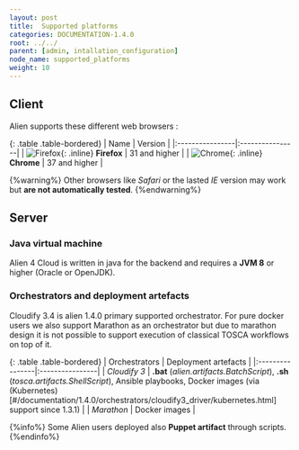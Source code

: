 ```yaml
---
layout: post
title:  Supported platforms
categories: DOCUMENTATION-1.4.0
root: ../../
parent: [admin, intallation_configuration]
node_name: supported_platforms
weight: 10
---
```


## Client

Alien supports these different web browsers :

{: .table .table-bordered}
| Name | Version |
|:----------------|:----------------|
| ![Firefox](../../images/admin_guide/browsers_logo_firefox.png){: .inline} **Firefox** | 31 and higher |
| ![Chrome](../../images/admin_guide/browsers_logo_chrome.png){: .inline} **Chrome** | 37 and higher |

{%warning%}
Other browsers like _Safari_ or the lasted _IE_ version may work but **are not automatically tested**.
{%endwarning%}

## Server

### Java virtual machine

Alien 4 Cloud is written in java for the backend and requires a **JVM 8** or higher (Oracle or OpenJDK).

### Orchestrators and deployment artefacts

Cloudify 3.4 is alien 1.4.0 primary supported orchestrator. For pure docker users we also support Marathon as an orchestrator but due to marathon design it is not possible to support execution of classical TOSCA workflows on top of it.

{: .table .table-bordered}
| Orchestrators | Deployment artefacts |
|:----------------|:----------------|
| _Cloudify 3_ | **.bat** (_alien.artifacts.BatchScript_), **.sh** (_tosca.artifacts.ShellScript_), Ansible playbooks, Docker images (via (Kubernetes)[#/documentation/1.4.0/orchestrators/cloudify3_driver/kubernetes.html] support since 1.3.1) |
| _Marathon_ | Docker images |


{%info%}
Some Alien users deployed also **Puppet artifact** through scripts.
{%endinfo%}

